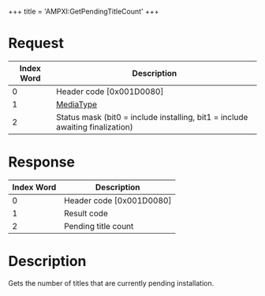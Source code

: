 +++
title = 'AMPXI:GetPendingTitleCount'
+++

# Request

| Index Word | Description                                                                   |
|------------|-------------------------------------------------------------------------------|
| 0          | Header code \[0x001D0080\]                                                    |
| 1          | [MediaType](Filesystem_services#mediatype "wikilink")                         |
| 2          | Status mask (bit0 = include installing, bit1 = include awaiting finalization) |

# Response

| Index Word | Description                |
|------------|----------------------------|
| 0          | Header code \[0x001D0080\] |
| 1          | Result code                |
| 2          | Pending title count        |

# Description

Gets the number of titles that are currently pending installation.
